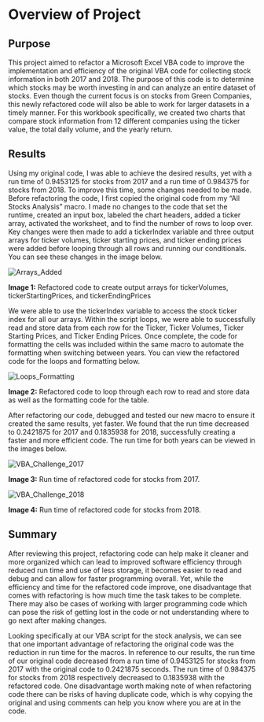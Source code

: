 # Overview of Project
## Purpose
This project aimed to refactor a Microsoft Excel VBA code to improve the implementation and efficiency of the original VBA code for collecting stock information in both 2017 and 2018.  The purpose of this code is to determine which stocks may be worth investing in and can analyze an entire dataset of stocks. Even though the current focus is on stocks from Green Companies, this newly refactored code will also be able to work for larger datasets in a timely manner.  For this workbook specifically, we created two charts that compare stock information from 12 different companies using the ticker value, the total daily volume, and the yearly return.

## Results
Using my original code, I was able to achieve the desired results, yet with a run time of 0.9453125 for stocks from 2017 and a run time of 0.984375 for stocks from 2018. To improve this time, some changes needed to be made. Before refactoring the code, I first copied the original code from my “All Stocks Analysis” macro. I made no changes to the code that set the runtime, created an input box, labeled the chart headers, added a ticker array, activated the worksheet, and to find the number of rows to loop over. Key changes were then made to add a tickerIndex variable and three output arrays for ticker volumes, ticker starting prices, and ticker ending prices were added before looping through all rows and running our conditionals. You can see these changes in the image below.

![Arrays_Added](https://user-images.githubusercontent.com/102122063/163631247-a3edd404-b66f-4e84-9091-2eead4ece011.png)

**Image 1:** Refactored code to create output arrays for tickerVolumes, tickerStartingPrices, and tickerEndingPrices


We were able to use the tickerIndex variable to access the stock ticker index for all our arrays. Within the script loops, we were able to successfully read and store data from each row for the Ticker, Ticker Volumes, Ticker Starting Prices, and Ticker Ending Prices. Once complete, the code for formatting the cells was included within the same macro to automate the formatting when switching between years. You can view the refactored code for the loops and formatting below. 

![Loops_Formatting](https://user-images.githubusercontent.com/102122063/163631260-4550543a-d977-4815-9b24-39db989d8876.png)

**Image 2:** Refactored code to loop through each row to read and store data as well as the formatting code for the table. 


After refactoring our code, debugged and tested our new macro to ensure it created the same results, yet faster. We found that the run time decreased to 0.2421875 for 2017 and 0.1835938 for 2018, successfully creating a faster and more efficient code. The run time for both years can be viewed in the images below. 

![VBA_Challenge_2017](https://user-images.githubusercontent.com/102122063/163631020-aff0ef3e-0d98-45f1-8394-d622ade48ad7.PNG)

**Image 3:** Run time of refactored code for stocks from 2017. 

![VBA_Challenge_2018](https://user-images.githubusercontent.com/102122063/163631029-560084a1-53f4-4e9d-b894-8a8bd63afa68.PNG)

**Image 4:** Run time of refactored code for stocks from 2018. 


## Summary

After reviewing this project, refactoring code can help make it cleaner and more organized which can lead to improved software efficiency through reduced run time and use of less storage, it becomes easier to read and debug and can allow for faster programming overall. Yet, while the efficiency and time for the refactored code improve, one disadvantage that comes with refactoring is how much time the task takes to be complete. There may also be cases of working with larger programming code which can pose the risk of getting lost in the code or not understanding where to go next after making changes.

Looking specifically at our VBA script for the stock analysis, we can see that one important advantage of refactoring the original code was the reduction in run time for the macros. In reference to our results, the run time of our original code decreased from a run time of 0.9453125 for stocks from 2017 with the original code to 0.2421875 seconds. The run time of 0.984375 for stocks from 2018 respectively decreased to 0.1835938 with the refactored code. One disadvantage worth making note of when refactoring code there can be risks of having duplicate code, which is why copying the original and using comments can help you know where you are at in the code.
